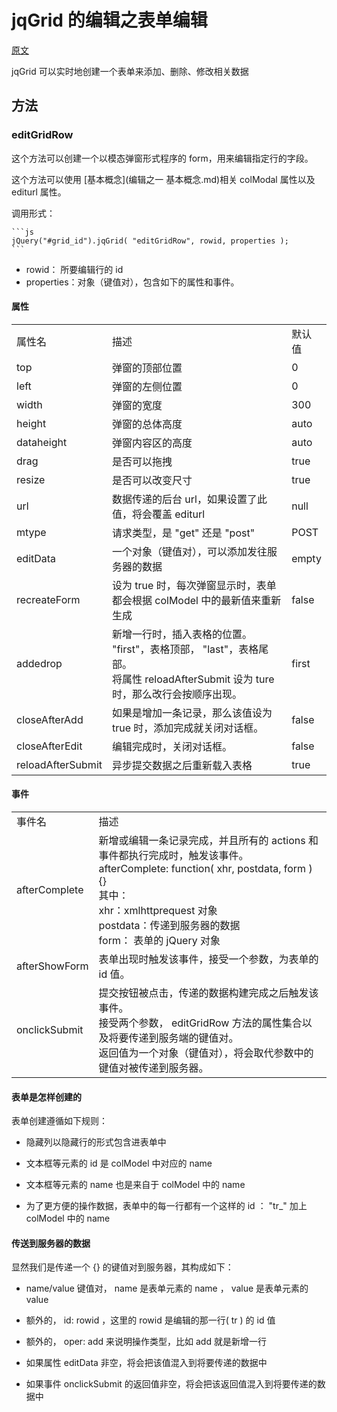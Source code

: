 # jqGrid 的编辑之表单编辑

[原文](http://www.trirand.com/jqgridwiki/doku.php?id=wiki:form_editing)

jqGrid 可以实时地创建一个表单来添加、删除、修改相关数据

## 方法

### editGridRow

这个方法可以创建一个以模态弹窗形式程序的 form，用来编辑指定行的字段。

这个方法可以使用 [基本概念](编辑之一 基本概念.md)相关 colModal 属性以及 editurl 属性。

调用形式：

    ```js
    jQuery("#grid_id").jqGrid( "editGridRow", rowid, properties );
    ```

* rowid： 所要编辑行的 id 
* properties：对象（键值对），包含如下的属性和事件。

#### 属性

<table>
    <tr>
        <td>属性名</td>
        <td>描述</td>
        <td>默认值</td>
    </tr>
    <tr>
        <td>top</td>
        <td>弹窗的顶部位置</td>
        <td>0</td>
    </tr>
    <tr>
        <td>left</td>
        <td>弹窗的左侧位置</td>
        <td>0</td>
    </tr>
    <tr>
        <td>width</td>
        <td>弹窗的宽度</td>
        <td>300</td>
    </tr>
    <tr>
        <td>height</td>
        <td>弹窗的总体高度</td>
        <td>auto</td>
    </tr>
    <tr>
        <td>dataheight</td>
        <td>弹窗内容区的高度</td>
        <td>auto</td>
    </tr>
    <tr>
        <td>drag</td>
        <td>是否可以拖拽</td>
        <td>true</td>
    </tr>
    <tr>
        <td>resize</td>
        <td>是否可以改变尺寸</td>
        <td>true</td>
    </tr>
    <tr>
        <td>url</td>
        <td>数据传递的后台 url，如果设置了此值，将会覆盖 editurl </td>
        <td>null</td>
    </tr>
    <tr>
        <td>mtype</td>
        <td>请求类型，是 "get" 还是 "post" </td>
        <td>POST</td>
    </tr>
    <tr>
        <td>editData</td>
        <td>一个对象（键值对），可以添加发往服务器的数据</td>
        <td>empty</td>
    </tr>
    <tr>
        <td>recreateForm</td>
        <td>设为 true 时，每次弹窗显示时，表单都会根据 colModel 中的最新值来重新生成</td>
        <td>false</td>
    </tr>
    <tr>
        <td>addedrop</td>
        <td>新增一行时，插入表格的位置。 "first"，表格顶部， "last"，表格尾部。<br />
            将属性 reloadAfterSubmit 设为 ture 时，那么改行会按顺序出现。
        </td>
        <td>first</td>
    </tr>
    <tr>
        <td>closeAfterAdd</td>
        <td>如果是增加一条记录，那么该值设为 true 时，添加完成就关闭对话框。</td>
        <td>false</td>
    </tr>
    <tr>
        <td>closeAfterEdit</td>
        <td>编辑完成时，关闭对话框。</td>
        <td>false</td>
    </tr>
    <tr>
        <td>reloadAfterSubmit</td>
        <td>异步提交数据之后重新载入表格</td>
        <td>true</td>
    </tr>
</table>

#### 事件

<table>
    <tr>
        <td>事件名</td>
        <td>描述</td>
    </tr>
    <tr>
        <td>afterComplete</td>
        <td>新增或编辑一条记录完成，并且所有的 actions 和 事件都执行完成时，触发该事件。<br />
            afterComplete: function( xhr, postdata, form ) {} <br />
            其中：<br />
            xhr：xmlhttprequest 对象<br />
            postdata：传递到服务器的数据<br />
            form： 表单的 jQuery 对象
        </td>
    </tr>
    <tr>
        <td>afterShowForm</td>
        <td>表单出现时触发该事件，接受一个参数，为表单的 id 值。</td>
    </tr>
    <tr>
        <td>onclickSubmit</td>
        <td>提交按钮被点击，传递的数据构建完成之后触发该事件。<br />
            接受两个参数， editGridRow 方法的属性集合以及将要传递到服务端的键值对。<br />
            返回值为一个对象（键值对），将会取代参数中的键值对被传递到服务器。
        </td>
    </tr>
</table>

#### 表单是怎样创建的

表单创建遵循如下规则：

* 隐藏列以隐藏行的形式包含进表单中

* 文本框等元素的 id 是 colModel 中对应的 name

* 文本框等元素的 name 也是来自于 colModel 中的 name

* 为了更方便的操作数据，表单中的每一行都有一个这样的 id ： "tr_" 加上 colModel 中的 name

#### 传送到服务器的数据

显然我们是传递一个 {} 的键值对到服务器，其构成如下：

* name/value 键值对， name 是表单元素的 name ， value 是表单元素的 value

* 额外的， id: rowid ，这里的 rowid 是编辑的那一行( tr ) 的 id 值

* 额外的， oper: add 来说明操作类型，比如 add 就是新增一行

* 如果属性 editData 非空，将会把该值混入到将要传递的数据中

* 如果事件 onclickSubmit 的返回值非空，将会把该返回值混入到将要传递的数据中
